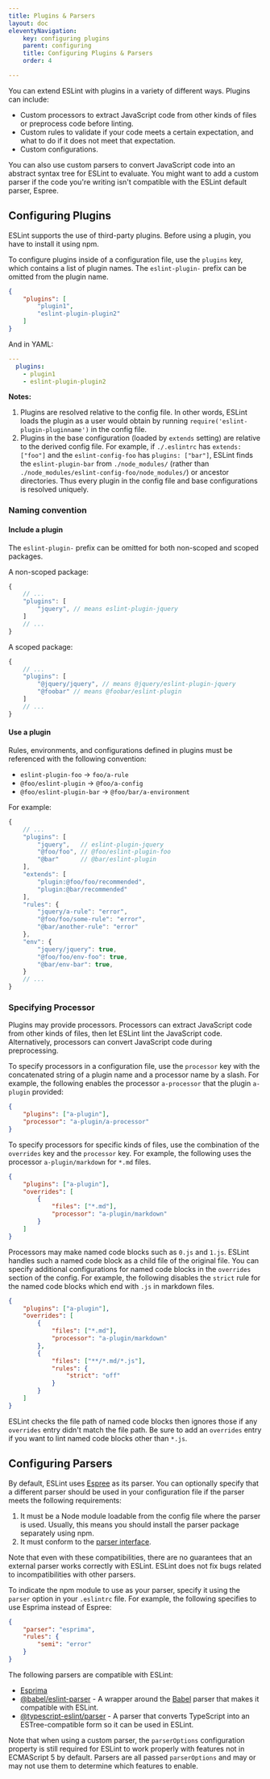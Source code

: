 ```yaml
---
title: Plugins & Parsers
layout: doc
eleventyNavigation:
    key: configuring plugins
    parent: configuring
    title: Configuring Plugins & Parsers
    order: 4

---
```


You can extend ESLint with plugins in a variety of different ways. Plugins can include:

* Custom processors to extract JavaScript code from other kinds of files or preprocess code before linting.
* Custom rules to validate if your code meets a certain expectation, and what to do if it does not meet that expectation.
* Custom configurations.

You can also use custom parsers to convert JavaScript code into an abstract syntax tree for ESLint to evaluate. You might want to add a custom parser if the code you're writing isn't compatible with the ESLint default parser, Espree.

## Configuring Plugins

ESLint supports the use of third-party plugins. Before using a plugin, you have to install it using npm.

To configure plugins inside of a configuration file, use the `plugins` key, which contains a list of plugin names. The `eslint-plugin-` prefix can be omitted from the plugin name.

```json
{
    "plugins": [
        "plugin1",
        "eslint-plugin-plugin2"
    ]
}
```

And in YAML:

```yaml
---
  plugins:
    - plugin1
    - eslint-plugin-plugin2
```

**Notes:**

1. Plugins are resolved relative to the config file. In other words, ESLint loads the plugin as a user would obtain by running `require('eslint-plugin-pluginname')` in the config file.
2. Plugins in the base configuration (loaded by `extends` setting) are relative to the derived config file. For example, if `./.eslintrc` has `extends: ["foo"]` and the `eslint-config-foo` has `plugins: ["bar"]`, ESLint finds the `eslint-plugin-bar` from `./node_modules/` (rather than `./node_modules/eslint-config-foo/node_modules/`) or ancestor directories. Thus every plugin in the config file and base configurations is resolved uniquely.

### Naming convention

#### Include a plugin

The `eslint-plugin-` prefix can be omitted for both non-scoped and scoped packages.

A non-scoped package:

```js
{
    // ...
    "plugins": [
        "jquery", // means eslint-plugin-jquery
    ]
    // ...
}
```

A scoped package:

```js
{
    // ...
    "plugins": [
        "@jquery/jquery", // means @jquery/eslint-plugin-jquery
        "@foobar" // means @foobar/eslint-plugin
    ]
    // ...
}
```

#### Use a plugin

Rules, environments, and configurations defined in plugins must be referenced with the following convention:

* `eslint-plugin-foo` → `foo/a-rule`
* `@foo/eslint-plugin` → `@foo/a-config`
* `@foo/eslint-plugin-bar` → `@foo/bar/a-environment`

For example:

```js
{
    // ...
    "plugins": [
        "jquery",   // eslint-plugin-jquery
        "@foo/foo", // @foo/eslint-plugin-foo
        "@bar"      // @bar/eslint-plugin
    ],
    "extends": [
        "plugin:@foo/foo/recommended",
        "plugin:@bar/recommended"
    ],
    "rules": {
        "jquery/a-rule": "error",
        "@foo/foo/some-rule": "error",
        "@bar/another-rule": "error"
    },
    "env": {
        "jquery/jquery": true,
        "@foo/foo/env-foo": true,
        "@bar/env-bar": true,
    }
    // ...
}
```

### Specifying Processor

Plugins may provide processors. Processors can extract JavaScript code from other kinds of files, then let ESLint lint the JavaScript code. Alternatively, processors can convert JavaScript code during preprocessing.

To specify processors in a configuration file, use the `processor` key with the concatenated string of a plugin name and a processor name by a slash. For example, the following enables the processor `a-processor` that the plugin `a-plugin` provided:

```json
{
    "plugins": ["a-plugin"],
    "processor": "a-plugin/a-processor"
}
```

To specify processors for specific kinds of files, use the combination of the `overrides` key and the `processor` key. For example, the following uses the processor `a-plugin/markdown` for `*.md` files.

```json
{
    "plugins": ["a-plugin"],
    "overrides": [
        {
            "files": ["*.md"],
            "processor": "a-plugin/markdown"
        }
    ]
}
```

Processors may make named code blocks such as `0.js` and `1.js`. ESLint handles such a named code block as a child file of the original file. You can specify additional configurations for named code blocks in the `overrides` section of the config. For example, the following disables the `strict` rule for the named code blocks which end with `.js` in markdown files.

```json
{
    "plugins": ["a-plugin"],
    "overrides": [
        {
            "files": ["*.md"],
            "processor": "a-plugin/markdown"
        },
        {
            "files": ["**/*.md/*.js"],
            "rules": {
                "strict": "off"
            }
        }
    ]
}
```

ESLint checks the file path of named code blocks then ignores those if any `overrides` entry didn't match the file path. Be sure to add an `overrides` entry if you want to lint named code blocks other than `*.js`.

## Configuring Parsers

By default, ESLint uses [Espree](https://github.com/eslint/espree) as its parser. You can optionally specify that a different parser should be used in your configuration file if the parser meets the following requirements:

1. It must be a Node module loadable from the config file where the parser is used. Usually, this means you should install the parser package separately using npm.
1. It must conform to the [parser interface](../../developer-guide/working-with-custom-parsers).

Note that even with these compatibilities, there are no guarantees that an external parser works correctly with ESLint. ESLint does not fix bugs related to incompatibilities with other parsers.

To indicate the npm module to use as your parser, specify it using the `parser` option in your `.eslintrc` file. For example, the following specifies to use Esprima instead of Espree:

```json
{
    "parser": "esprima",
    "rules": {
        "semi": "error"
    }
}
```

The following parsers are compatible with ESLint:

* [Esprima](https://www.npmjs.com/package/esprima)
* [@babel/eslint-parser](https://www.npmjs.com/package/@babel/eslint-parser) - A wrapper around the [Babel](https://babeljs.io) parser that makes it compatible with ESLint.
* [@typescript-eslint/parser](https://www.npmjs.com/package/@typescript-eslint/parser) - A parser that converts TypeScript into an ESTree-compatible form so it can be used in ESLint.

Note that when using a custom parser, the `parserOptions` configuration property is still required for ESLint to work properly with features not in ECMAScript 5 by default. Parsers are all passed `parserOptions` and may or may not use them to determine which features to enable.

